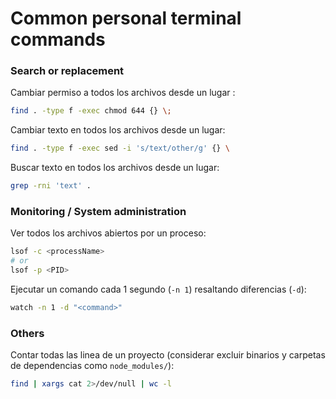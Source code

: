 # Common personal terminal commands

### Search or replacement
Cambiar permiso a todos los archivos desde un lugar :
```sh
find . -type f -exec chmod 644 {} \;
```

Cambiar texto en todos los archivos desde un lugar:
```sh
find . -type f -exec sed -i 's/text/other/g' {} \
```

Buscar texto en todos los archivos desde un lugar:
```sh
grep -rni 'text' .
```

### Monitoring / System administration
Ver todos los archivos abiertos por un proceso:
```sh
lsof -c <processName>
# or
lsof -p <PID>
```

Ejecutar un comando cada 1 segundo (`-n 1`) resaltando diferencias (`-d`):
```sh
watch -n 1 -d "<command>"
```

### Others
Contar todas las linea de un proyecto (considerar excluir binarios y carpetas de dependencias como `node_modules/`):
```sh
find | xargs cat 2>/dev/null | wc -l
```
